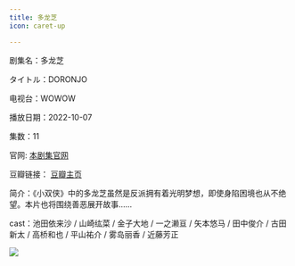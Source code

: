 ```yaml
---
title: 多龙芝
icon: caret-up

---
```


剧集名：多龙芝

タイトル：DORONJO

电视台：WOWOW

播放日期：2022-10-07

集数：11

官网: [本剧集官网](https://www.wowow.co.jp/drama/original/doronjo/)

豆瓣链接： [豆瓣主页](https://movie.douban.com/subject/36081313/)


简介：《小双侠》中的多龙芝虽然是反派拥有着光明梦想，即使身陷困境也从不绝望。本片也将围绕善恶展开故事……

cast：池田依来沙 / 山崎纮菜 / 金子大地 / 一之濑亘 / 矢本悠马 / 田中俊介 / 古田新太 / 高桥和也 / 平山祐介 / 雾岛丽香 / 近藤芳正

![](https://listpic.tsgsanjiao.com/2022/2022doronjo.jpg)